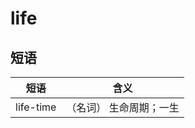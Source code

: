 # life

## 短语

| 短语      | 含义                    |
| --------- | ----------------------- |
| life-time | （名词） 生命周期；一生 |